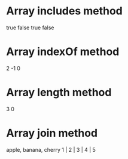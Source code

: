 # Array includes method
true
false
true
false
# Array indexOf method  
2
-1
0
# Array length method
3
0
# Array join method
apple, banana, cherry
1 | 2 | 3 | 4 | 5